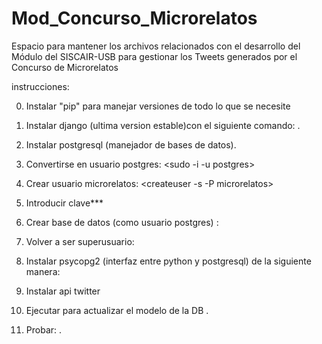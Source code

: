 # Mod_Concurso_Microrelatos
Espacio para mantener los archivos relacionados con el desarrollo del Módulo del SISCAIR-USB para gestionar los Tweets generados por el Concurso de Microrelatos

instrucciones:

0) Instalar "pip" para manejar versiones de todo lo que se necesite

1) Instalar django (ultima version estable)con el siguiente comando: <sudo pip install Django>.

2) Instalar postgresql (manejador de bases de datos).

3) Convertirse en usuario postgres: <sudo -i -u postgres>

4) Crear usuario microrelatos: <createuser -s -P microrelatos>

5) Introducir clave*** <microrelatospass>

6) Crear base de datos (como usuario postgres) : <createdb microrelatosdb>

7) Volver a ser superusuario: <logout>

8) Instalar psycopg2 (interfaz entre python y postgresql) de la siguiente manera: <sudo apt-get install python-psycopg2>

9) Instalar api twitter

10) Ejecutar para actualizar el modelo de la DB <python manage.py migrate>.

11) Probar: <python manage.py runserver>.


